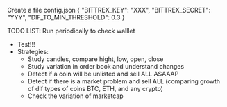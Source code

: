 Create a file config.json
{
	"BITTREX_KEY": "XXX",
	"BITTREX_SECRET": "YYY",
	"DIF_TO_MIN_THRESHOLD": 0.3
}



TODO LIST:
Run periodically to check walllet
 - Test!!!
 - Strategies:
 	- Study candles, compare hight, low, open, close
 	- Study variation in order book and understand changes
	- Detect if a coin will be unlisted and sell ALL ASAAAP
	- Detect if there is a market problem and sell ALL (comparing growth of dif types of coins BTC, ETH, and any crypto)
	- Check the variation of marketcap